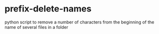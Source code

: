 # prefix-delete-names
python script to remove a number of characters from the beginning of the name of several files in a folder
